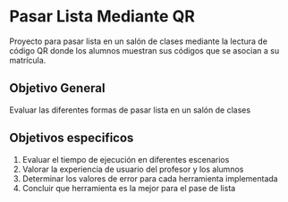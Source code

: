 # Pasar Lista Mediante QR

Proyecto para pasar lista en un salón de clases mediante la lectura de código QR donde los alumnos muestran sus códigos que se asocian a su matrícula.

## Objetivo General

Evaluar las diferentes formas de pasar lista en un salón de clases

## Objetivos especificos

1. Evaluar el tiempo de ejecución en diferentes escenarios
2. Valorar la experiencia de usuario del profesor y los alumnos
3. Determinar los valores de error para cada herramienta implementada
4. Concluir que herramienta es la mejor para el pase de lista
